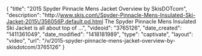 {
    "title": "2015 Spyder Pinnacle Mens Jacket Overview by SkisDOTcom",
    "description": "http:\/\/www.skis.com\/Spyder-Pinnacle-Mens-Insulated-Ski-Jacket-2015\/356056P,default,pd.html The Spyder Pinnacle Mens Insulated Ski Jacket is all about top of ...",
    "videoid": "3765126",
    "date_created": "1411361049",
    "date_modified": "1418181989",
    "type": "captivate",
    "layout": "video",
    "url": "\/v\/2015-spyder-pinnacle-mens-jacket-overview-by-skisdotcom\/3765126"
}
